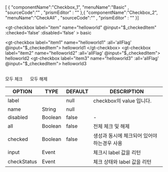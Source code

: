 <!--split:basic-->
[ { "componentName":"Checkbox_1", "menuName":"Basic" , "sourceCode":"" , "prismEditor" : "" },{ "componentName":"Checkbox_2", "menuName":"CheckAll" , "sourceCode":"" , "prismEditor" : "" }]

<!--split:Checkbox_1:sourceCode-->

<gt-panel>
  <template #title>Basic</template>
  <template #box>
    <gt-checkbox label="item" name="helloworld" @input="$_checkedItem" :checked='false' :disabled='false' > basic </gt-checkbox>
  </template>
</gt-panel>

<!--split:Checkbox_1:prismEditor-->

<gt-checkbox label="item" name="helloworld" @input="$_checkedItem" :checked='false' :disabled='false' > basic </gt-checkbox> 

<!--split:Checkbox_2:sourceCode-->

<gt-panel>
  <template #title>CheckAll</template>
  <template #box>
    <gt-checkbox label="item1" name="helloworld1" :all='allFlag' @input="$_checkedItem" style="margin-right:10px;"> helloworld1 </gt-checkbox>
    <gt-checkbox label="item2" name="helloworld2" :all='allFlag' @input="$_checkedItem" style="margin-right:10px;"> helloworld2 </gt-checkbox>
    <gt-checkbox label="item3" name="helloworld3" :all='allFlag' @input="$_checkedItem" style="margin-right:10px;"> helloworld3 </gt-checkbox>
    <div style="margin-top:30px">
      <gt-button indicator="primary"  @click="$_checkAll('A')" style="margin-right:20px">모두 체크</gt-button>
      <gt-button indicator="secondary" @click="$_checkAll('N')">모두 해제</gt-button>
    </div>
  </template>
</gt-panel>

<!--split:Checkbox_2:prismEditor-->

<gt-checkbox label="item1" name="helloworld1" :all='allFlag' @input="$_checkedItem"> helloworld1 </gt-checkbox>
<gt-checkbox label="item2" name="helloworld2" :all='allFlag' @input="$_checkedItem"> helloworld2 </gt-checkbox>
<gt-checkbox label="item3" name="helloworld3" :all='allFlag' @input="$_checkedItem"> helloworld3 </gt-checkbox>
<div style="margin-top:30px">
  <gt-button indicator="primary"  @click="()=>{this.allFlag = 'A'}" style="margin-right:20px">모두 체크</gt-button>
  <gt-button indicator="secondary" @click="()=>{this.allFlag = 'N'}">모두 해제</gt-button>
</div>

<!--split:props-->

| OPTION | TYPE | DEFAULT | DESCRIPTION |
|--|--|--|----| 
| label |  | null | checkbox의 value 입니다. |
| name | String | null | |
| disabled | Boolean | false | - |
| all | Boolean | false | 전체 체크 및 해제  |
| checked | Boolean | false | 생성과 동시에 체크되어 있어야 하는경우 사용  |
| input | Event |  | 체크시 label 값을 리턴  |
| checkStatus | Event |  | 체크 상태와 label 값을 리턴  |
